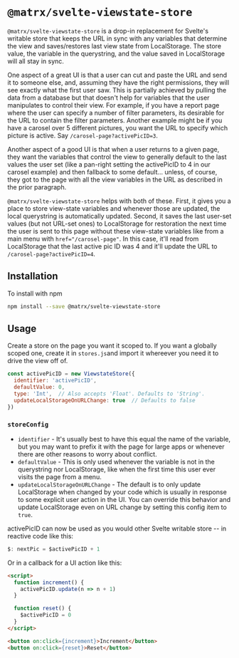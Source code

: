 # `@matrx/svelte-viewstate-store`

`@matrx/svelte-viewstate-store` is a drop-in replacement for Svelte's writable store that 
keeps the URL in sync with any variables that determine the view and saves/restores last 
view state from LocalStorage. The store value, the variable in the querystring, and the
value saved in LocalStorage will all stay in sync.

One aspect of a great UI is that a user can cut and paste the URL and send it to someone
else, and, assuming they have the right permissions, they will see exactly what the first user saw.
This is partially achieved by pulling the data from a database
but that doesn't help for variables that the user manipulates to control their view.
For example, if you have a report page where the user can specify a number of 
filter parameters, its desirable for the URL to contain the filter parameters. Another example
might be if you have a carosel over 5 different pictures, you want the URL to specify which picture is
active. Say `/carosel-page?activePicID=3`.

Another aspect of a good UI is that when a user returns to a given page, they
want the variables that control the view to generally default to the
last values the user set (like a pan-right setting the activePicID to 4 in our carosel example) 
and then fallback to some default... unless, of course, they got to the page
with all the view variables in the URL as described in the prior paragraph.

`@matrx/svelte-viewstate-store` helps with both of these. First, it gives you a place to
store view-state variables and whenever those are updated, the local querystring
is automatically updated. Second, it saves the last user-set values
(but not URL-set ones) to LocalStorage for restoration the next
time the user is sent to this page without these view-state variables like
from a main menu with `href="/carosel-page"`. In this case, it'll read from 
LocalStorage that the last active pic ID was 4 and it'll update the URL to
`/carosel-page?activePicID=4`.

## Installation

To install with npm

```bash
npm install --save @matrx/svelte-viewstate-store
```

## Usage

Create a store on the page you want it scoped to. If you want a globally 
scoped one, create it in `stores.js`and import it whereever you need it 
to drive the view off of.

```JavaScript
const activePicID = new ViewstateStore({
  identifier: 'activePicID',
  defaultValue: 0,
  type: 'Int',  // Also accepts 'Float'. Defaults to 'String'.
  updateLocalStorageOnURLChange: true  // Defaults to false
})
```

### `storeConfig`

* `identifier` - It's usually best to have this equal the name of the 
  variable, but you may want to prefix it with the page for large apps
  or whenever there are other reasons to worry about conflict.
* `defaultValue` - This is only used whenever the variable is not in the 
  querystring nor LocalStorage, like when the first time this user ever 
  visits the page from a menu.
* `updateLocalStorageOnURLChange` - The default is to only update
  LocalStorage when changed by your code which is usually in response
  to some explicit user action in the UI. You can override this behavior and 
  update LocalStorage even on URL change by setting this config item to 
  `true`.

activePicID can now be used as you would other Svelte writable store -- in
reactive code like this:

```JavaScript
$: nextPic = $activePicID + 1
```

Or in a callback for a UI action like this:

```HTML
<script>
  function increment() {
    activePicID.update(n => n + 1)
  }

  function reset() {
    $activePicID = 0
  }
</script>

<button on:click={increment}>Increment</button>
<button on:click={reset}>Reset</button>
```
